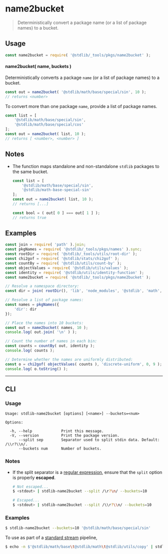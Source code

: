 <!--

@license Apache-2.0

Copyright (c) 2022 The Stdlib Authors.

Licensed under the Apache License, Version 2.0 (the "License");
you may not use this file except in compliance with the License.
You may obtain a copy of the License at

   http://www.apache.org/licenses/LICENSE-2.0

Unless required by applicable law or agreed to in writing, software
distributed under the License is distributed on an "AS IS" BASIS,
WITHOUT WARRANTIES OR CONDITIONS OF ANY KIND, either express or implied.
See the License for the specific language governing permissions and
limitations under the License.

-->

# name2bucket

> Deterministically convert a package name (or a list of package names) to a bucket.

<section class="usage">

## Usage

```javascript
const name2bucket = require( '@stdlib/_tools/pkgs/name2bucket' );
```

#### name2bucket( name, buckets )

Deterministically converts a package `name` (or a list of package names) to a bucket.

```javascript
const out = name2bucket( '@stdlib/math/base/special/sin', 10 );
// returns <number>
```

To convert more than one package `name`, provide a list of package names.

```javascript
const list = [
    '@stdlib/math/base/special/sin',
    '@stdlib/math/base/special/cos'
];
const out = name2bucket( list, 10 );
// returns [ <number>, <number> ]
```

</section>

<!-- /.usage -->

<section class="notes">

## Notes

-   The function maps standalone and non-standalone `stdlib` packages to the same bucket.

    ```javascript
    const list = [
        '@stdlib/math/base/special/sin',
        '@stdlib/math-base-special-sin'
    ];
    const out = name2bucket( list, 10 );
    // returns [...]

    const bool = ( out[ 0 ] === out[ 1 ] );
    // returns true
    ```

</section>

<!-- /.notes -->

<section class="examples">

## Examples

<!-- eslint no-undef: "error" -->

```javascript
const join = require( 'path' ).join;
const pkgNames = require( '@stdlib/_tools/pkgs/names' ).sync;
const rootDir = require( '@stdlib/_tools/utils/root-dir' );
const chi2gof = require( '@stdlib/stats/chi2gof' );
const countBy = require( '@stdlib/utils/count-by' );
const objectValues = require( '@stdlib/utils/values' );
const identity = require( '@stdlib/utils/identity-function' );
const name2bucket = require( '@stdlib/_tools/pkgs/name2bucket' );

// Resolve a namespace directory:
const dir = join( rootDir(), 'lib', 'node_modules', '@stdlib', 'math', 'base', 'special' );

// Resolve a list of package names:
const names = pkgNames({
    'dir': dir
});

// Place the names into 10 buckets:
const out = name2bucket( names, 10 );
console.log( out.join( '\n' ) );

// Count the number of names in each bin:
const counts = countBy( out, identity );
console.log( counts );

// Determine whether the names are uniformly distributed:
const o = chi2gof( objectValues( counts ), 'discrete-uniform', 0, 9 );
console.log( o.toString() );
```

</section>

<!-- /.examples -->

* * *

<section class="cli">

## CLI

<section class="usage">

### Usage

```text
Usage: stdlib-name2bucket [options] [<name>] --buckets=<num>

Options:

  -h, --help             Print this message.
  -V, --version          Print the package version.
      --split sep        Separator used to split stdin data. Default: /\\r?\\n/.
      --buckets num      Number of buckets.
```

</section>

<!-- /.usage -->

<section class="notes">

### Notes

-   If the split separator is a [regular expression][mdn-regexp], ensure that the `split` option is properly **escaped**.

    ```bash
    # Not escaped...
    $ <stdout> | stdlib-name2bucket --split /\r?\n/ --buckets=10

    # Escaped...
    $ <stdout> | stdlib-name2bucket --split /\\r?\\n/ --buckets=10
    ```

</section>

<!-- /.notes -->

<section class="examples">

### Examples

```bash
$ stdlib-name2bucket --buckets=10 '@stdlib/math/base/special/sin'
```

To use as part of a [standard stream][standard-stream] pipeline,

```bash
$ echo -n $'@stdlib/math/base\t@stdlib/math\t@stdlib/utils/copy' | stdlib-name2bucket --buckets=10 --split /\\t/
```

</section>

<!-- /.examples -->

</section>

<!-- /.cli -->

<!-- Section for related `stdlib` packages. Do not manually edit this section, as it is automatically populated. -->

<section class="related">

</section>

<!-- /.related -->

<!-- Section for all links. Make sure to keep an empty line after the `section` element and another before the `/section` close. -->

<section class="links">

[mdn-regexp]: https://developer.mozilla.org/en-US/docs/Web/JavaScript/Guide/Regular_Expressions

[standard-stream]: https://en.wikipedia.org/wiki/Pipeline_%28Unix%29

</section>

<!-- /.links -->
